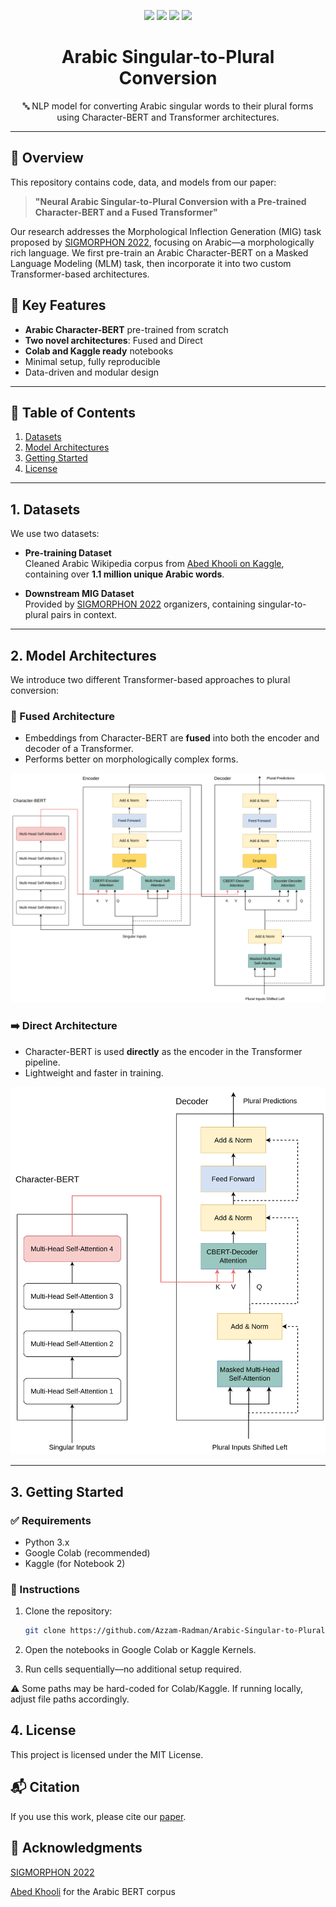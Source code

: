 <p align="center">
  <img src="https://img.shields.io/github/license/Azzam-Radman/Arabic-Singular-to-Plural-Conversion?style=flat-square" />
  <img src="https://img.shields.io/github/languages/top/Azzam-Radman/Arabic-Singular-to-Plural-Conversion?style=flat-square" />
  <img src="https://img.shields.io/badge/Model-BERT%2FTransformer-blue?style=flat-square" />
  <img src="https://img.shields.io/badge/Platform-Colab%2FKaggle-orange?style=flat-square" />
</p>

<h1 align="center">Arabic Singular-to-Plural Conversion</h1>

<p align="center">
  🔤 NLP model for converting Arabic singular words to their plural forms using Character-BERT and Transformer architectures.
</p>

---

## 🚀 Overview

This repository contains code, data, and models from our paper:

> **"Neural Arabic Singular-to-Plural Conversion with a Pre-trained Character-BERT and a Fused Transformer"**

Our research addresses the Morphological Inflection Generation (MIG) task proposed by [SIGMORPHON 2022](https://github.com/sigmorphon/2022InflectionST/blob/main/part2/README.md), focusing on Arabic—a morphologically rich language. We first pre-train an Arabic Character-BERT on a Masked Language Modeling (MLM) task, then incorporate it into two custom Transformer-based architectures.

## 🧠 Key Features

- **Arabic Character-BERT** pre-trained from scratch
- **Two novel architectures**: Fused and Direct
- **Colab and Kaggle ready** notebooks
- Minimal setup, fully reproducible
- Data-driven and modular design

---

## 📂 Table of Contents

1. [Datasets](#1-datasets)
2. [Model Architectures](#2-model-architectures)
3. [Getting Started](#3-getting-started)
4. [License](#4-license)

---

## 1. Datasets

We use two datasets:

- **Pre-training Dataset**  
  Cleaned Arabic Wikipedia corpus from [Abed Khooli on Kaggle](https://www.kaggle.com/datasets/abedkhooli/arabic-bert-corpus/discussion/129597), containing over **1.1 million unique Arabic words**.

- **Downstream MIG Dataset**  
  Provided by [SIGMORPHON 2022](https://github.com/sigmorphon/2022InflectionST/tree/main/part2) organizers, containing singular-to-plural pairs in context.

---

## 2. Model Architectures

We introduce two different Transformer-based approaches to plural conversion:

### 🔁 Fused Architecture

- Embeddings from Character-BERT are **fused** into both the encoder and decoder of a Transformer.
- Performs better on morphologically complex forms.

<p align="center">
  <img src="/figures/Computational%20Linguistics%20Model-Fused.png" alt="Fused Architecture" width="1000"/>
</p>

### ➡️ Direct Architecture

- Character-BERT is used **directly** as the encoder in the Transformer pipeline.
- Lightweight and faster in training.

<p align="center">
  <img src="/figures/Computational%20Linguistics%20Model-Direct.png" alt="Direct Architecture" width="600"/>
</p>

---

## 3. Getting Started

### ✅ Requirements

- Python 3.x
- Google Colab (recommended)
- Kaggle (for Notebook 2)

### 📘 Instructions

1. Clone the repository:
   ```bash
   git clone https://github.com/Azzam-Radman/Arabic-Singular-to-Plural-Conversion.git
   ```

2. Open the notebooks in Google Colab or Kaggle Kernels.

3. Run cells sequentially—no additional setup required.

⚠️ Some paths may be hard-coded for Colab/Kaggle. If running locally, adjust file paths accordingly.

## 4. License
This project is licensed under the MIT License.

## 📬 Citation
If you use this work, please cite our [paper](https://scholar.google.com/citations?view_op=view_citation&hl=en&user=QUGRpw4AAAAJ&citation_for_view=QUGRpw4AAAAJ:d1gkVwhDpl0C).

## 🤝 Acknowledgments
[SIGMORPHON 2022](https://sigmorphon.github.io/sharedtasks/2022/)

[Abed Khooli](https://github.com/abedkhooli) for the Arabic BERT corpus
